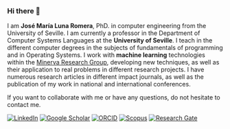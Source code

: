 ### Hi there 👋

<!--
**josemarialuna/josemarialuna** is a ✨ _special_ ✨ repository because its `README.md` (this file) appears on your GitHub profile.

Here are some ideas to get you started:

- 🔭 I’m currently working on ...
- 🌱 I’m currently learning ...
- 👯 I’m looking to collaborate on ...
- 🤔 I’m looking for help with ...
- 💬 Ask me about ...
- 📫 How to reach me: ...
- 😄 Pronouns: ...
- ⚡ Fun fact: ...
-->
I am **José María Luna Romera**, PhD. in computer engineering from the University of Seville. I am currently a professor in the Department of Computer Systems Languages at the **University of Seville**. I teach in the different computer degrees in the subjects of fundamentals of programming and in Operating Systems.
I work with **machine learning** technologies within the [Minerva Research Group](http://grupos.us.es/minerva), developing new techniques, as well as their application to real problems in different research projects. I have numerous research articles in different impact journals, as well as the publication of my work in national and international conferences.

If you want to collaborate with me or have any questions, do not hesitate to contact me.

[![LinkedIn](https://img.shields.io/badge/LinkedIn-0077B5?style=for-the-badge&logo=linkedin&logoColor=white)](https://www.linkedin.com/in/josemluna/) [![Google Scholar](https://img.shields.io/badge/Google%20Scholar-orange?style=for-the-badge&logo=google&logoColor=white)](https://scholar.google.es/citations?user=-4QOSkYAAAAJ) [![ORCID](https://img.shields.io/badge/ORCID-A6CE39?style=for-the-badge&logo=orcid&logoColor=white)](https://orcid.org/0000-0002-3397-4704)   [![Scopus](https://img.shields.io/badge/SCOPUS-E9711C?style=for-the-badge&logo=scopus&logoColor=white)](https://www.scopus.com/authid/detail.uri?authorId=57191279432)
   [![Research Gate](https://img.shields.io/badge/Research%20Gate-00CCBB?style=for-the-badge&logo=researchgate&logoColor=white)](https://www.researchgate.net/profile/Jose-Maria-Luna-Romera)
